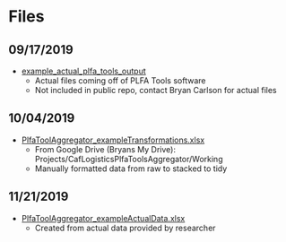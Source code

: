 # Files

## 09/17/2019

* [example_actual_plfa_tools_output](example_actual_plfa_tools_output)
  * Actual files coming off of PLFA Tools software
  * Not included in public repo, contact Bryan Carlson for actual files

## 10/04/2019

* [PlfaToolAggregator_exampleTransformations.xlsx](PlfaToolAggregator_exampleTransformations.xlsx)
  * From Google Drive (Bryans My Drive): Projects/CafLogisticsPlfaToolsAggregator/Working  
  * Manually formatted data from raw to stacked to tidy

## 11/21/2019

* [PlfaToolAggregator_exampleActualData.xlsx](PlfaToolAggregator_exampleActualData.xlsx)
  * Created from actual data provided by researcher
